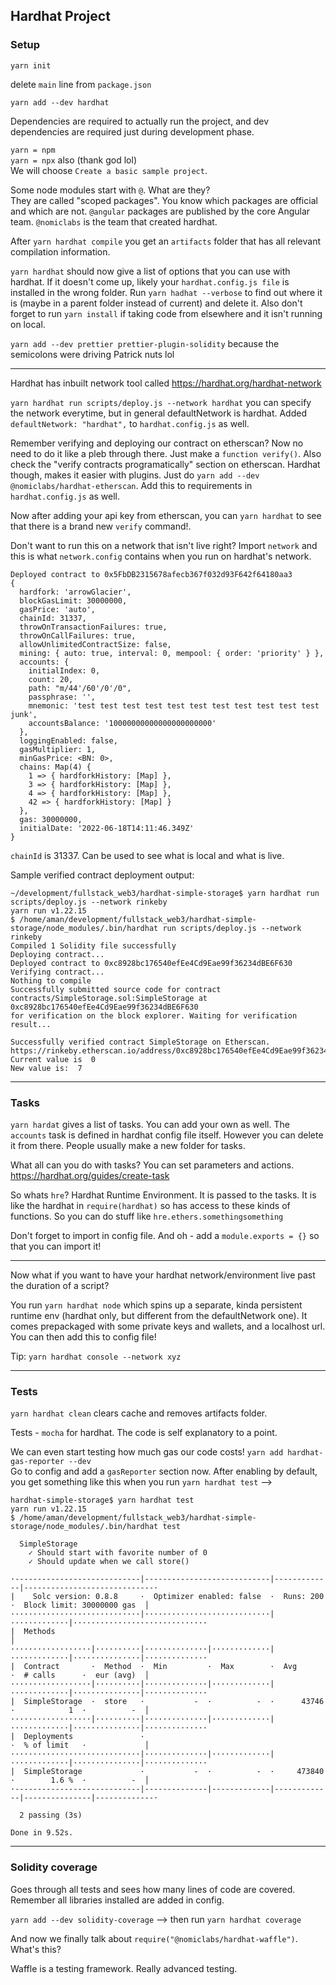 ## Hardhat Project

### Setup

`yarn init`

delete `main` line from `package.json`

`yarn add --dev hardhat`

Dependencies are required to actually run the project, and dev dependencies are required just during development phase.

`yarn = npm`\
`yarn = npx` also (thank god lol)\
We will choose `Create a basic sample project`.

Some node modules start with `@`. What are they?\
They are called "scoped packages". You know which packages are official and which are not. `@angular` packages are published by the core Angular team. `@nomiclabs` is the team that created hardhat.

After `yarn hardhat compile` you get an `artifacts` folder that has all relevant compilation information.

`yarn hardhat` should now give a list of options that you can use with hardhat. If it doesn't come up, likely your `hardhat.config.js file` is installed in the wrong folder. Run `yarn hadhat --verbose` to find out where it is (maybe in a parent folder instead of current) and delete it.
Also don't forget to run `yarn install` if taking code from elsewhere and it isn't running on local.

`yarn add --dev prettier prettier-plugin-solidity` because the semicolons were driving Patrick nuts lol

---

Hardhat has inbuilt network tool called https://hardhat.org/hardhat-network

`yarn hardhat run scripts/deploy.js --network hardhat` you can specify the network everytime, but in general defaultNetwork is hardhat. Added `defaultNetwork: "hardhat",` to `hardhat.config.js` as well.

Remember verifying and deploying our contract on etherscan? Now no need to do it like a pleb through there. Just make a `function verify()`. Also check the "verify contracts programatically" section on etherscan. Hardhat though, makes it easier with plugins. Just do `yarn add --dev @nomiclabs/hardhat-etherscan`. Add this to requirements in `hardhat.config.js` as well.

Now after adding your api key from etherscan, you can `yarn hardhat` to see that there is a brand new `verify` command!.

Don't want to run this on a network that isn't live right? Import `network` and this is what `network.config` contains when you run on hardhat's network.

```
Deployed contract to 0x5FbDB2315678afecb367f032d93F642f64180aa3
{
  hardfork: 'arrowGlacier',
  blockGasLimit: 30000000,
  gasPrice: 'auto',
  chainId: 31337,
  throwOnTransactionFailures: true,
  throwOnCallFailures: true,
  allowUnlimitedContractSize: false,
  mining: { auto: true, interval: 0, mempool: { order: 'priority' } },
  accounts: {
    initialIndex: 0,
    count: 20,
    path: "m/44'/60'/0'/0",
    passphrase: '',
    mnemonic: 'test test test test test test test test test test test junk',
    accountsBalance: '10000000000000000000000'
  },
  loggingEnabled: false,
  gasMultiplier: 1,
  minGasPrice: <BN: 0>,
  chains: Map(4) {
    1 => { hardforkHistory: [Map] },
    3 => { hardforkHistory: [Map] },
    4 => { hardforkHistory: [Map] },
    42 => { hardforkHistory: [Map] }
  },
  gas: 30000000,
  initialDate: '2022-06-18T14:11:46.349Z'
}
```

`chainId` is 31337. Can be used to see what is local and what is live.

Sample verified contract deployment output:

```
~/development/fullstack_web3/hardhat-simple-storage$ yarn hardhat run scripts/deploy.js --network rinkeby
yarn run v1.22.15
$ /home/aman/development/fullstack_web3/hardhat-simple-storage/node_modules/.bin/hardhat run scripts/deploy.js --network rinkeby
Compiled 1 Solidity file successfully
Deploying contract...
Deployed contract to 0xc8928bc176540efEe4Cd9Eae99f36234dBE6F630
Verifying contract...
Nothing to compile
Successfully submitted source code for contract
contracts/SimpleStorage.sol:SimpleStorage at 0xc8928bc176540efEe4Cd9Eae99f36234dBE6F630
for verification on the block explorer. Waiting for verification result...

Successfully verified contract SimpleStorage on Etherscan.
https://rinkeby.etherscan.io/address/0xc8928bc176540efEe4Cd9Eae99f36234dBE6F630#code
Current value is  0
New value is:  7
```

---

### Tasks

`yarn hardat` gives a list of tasks. You can add your own as well. The `accounts` task is defined in hardhat config file itself. However you can delete it from there. People usually make a new folder for tasks.

What all can you do with tasks? You can set parameters and actions. https://hardhat.org/guides/create-task

So whats `hre`? Hardhat Runtime Environment. It is passed to the tasks.
It is like the hardhat in `require(hardhat)` so has access to these kinds of functions. So you can do stuff like `hre.ethers.somethingsomething`

Don't forget to import in config file. And oh - add a `module.exports = {}` so that you can import it!

---

Now what if you want to have your hardhat network/environment live past the duration of a script?

You run `yarn hardhat node` which spins up a separate, kinda persistent runtime env (hardhat only, but different from the defaultNetwork one). It comes prepackaged with some private keys and wallets, and a localhost url. You can then add this to config file!

Tip: `yarn hardhat console --network xyz`

---

### Tests

`yarn hardhat clean` clears cache and removes artifacts folder.

Tests - `mocha` for hardhat. The code is self explanatory to a point.

We can even start testing how much gas our code costs! `yarn add hardhat-gas-reporter --dev`\
Go to config and add a `gasReporter` section now. After enabling by default, you get something like this when you run `yarn hardhat test` -->

```
hardhat-simple-storage$ yarn hardhat test
yarn run v1.22.15
$ /home/aman/development/fullstack_web3/hardhat-simple-storage/node_modules/.bin/hardhat test

  SimpleStorage
    ✓ Should start with favorite number of 0
    ✓ Should update when we call store()

·----------------------------|----------------------------|-------------|-----------------------------·
|    Solc version: 0.8.8     ·  Optimizer enabled: false  ·  Runs: 200  ·  Block limit: 30000000 gas  │
·····························|····························|·············|······························
|  Methods                                                                                            │
··················|··········|··············|·············|·············|···············|··············
|  Contract       ·  Method  ·  Min         ·  Max        ·  Avg        ·  # calls      ·  eur (avg)  │
··················|··········|··············|·············|·············|···············|··············
|  SimpleStorage  ·  store   ·           -  ·          -  ·      43746  ·            1  ·          -  │
··················|··········|··············|·············|·············|···············|··············
|  Deployments               ·                                          ·  % of limit   ·             │
·····························|··············|·············|·············|···············|··············
|  SimpleStorage             ·           -  ·          -  ·     473840  ·        1.6 %  ·          -  │
·----------------------------|--------------|-------------|-------------|---------------|-------------·

  2 passing (3s)

Done in 9.52s.
```

---

### Solidity coverage

Goes through all tests and sees how many lines of code are covered.
Remember all libraries installed are added in config.

`yarn add --dev solidity-coverage` --> then run `yarn hardhat coverage`

And now we finally talk about `require("@nomiclabs/hardhat-waffle")`. What's this?

Waffle is a testing framework. Really advanced testing.
